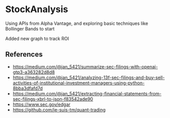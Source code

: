 # StockAnalysis
Using APIs from Alpha Vantage, and exploring basic techniques like Bollinger Bands to start

Added new graph to track ROI

## References
- https://medium.com/@jan_5421/summarize-sec-filings-with-openai-gtp3-a363282d8d8
- https://medium.com/@jan_5421/analyzing-13f-sec-filings-and-buy-sell-activities-of-institutional-investment-managers-using-python-8bba3dfafd7d
- https://medium.com/@jan_5421/extracting-financial-statements-from-sec-filings-xbrl-to-json-f83542ade90
- https://www.sec.gov/edgar
- https://github.com/je-suis-tm/quant-trading